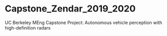 # Capstone_Zendar_2019_2020
UC Berkeley MEng Capstone Project: Autonomous vehicle perception with high-definition radars 

